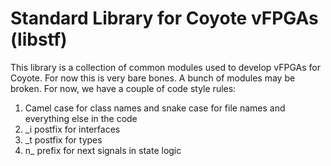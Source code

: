 # Standard Library for Coyote vFPGAs (libstf)

This library is a collection of common modules used to develop vFPGAs for Coyote. For now this is
very bare bones. A bunch of modules may be broken. For now, we have a couple of code style rules:

1. Camel case for class names and snake case for file names and everything else in the code
2. _i postfix for interfaces
3. _t postfix for types
4. n_ prefix for next signals in state logic